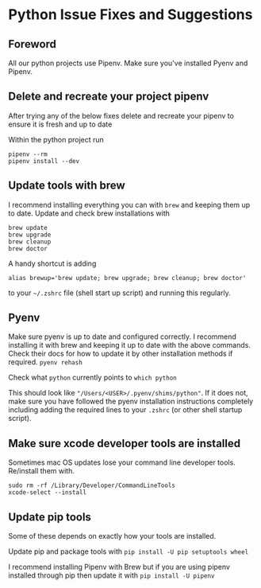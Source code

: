 # Python Issue Fixes and Suggestions

## Foreword
All our python projects use Pipenv. Make sure you've installed Pyenv and Pipenv.

## Delete and recreate your project pipenv
After trying any of the below fixes delete and recreate your pipenv to ensure it is fresh and up to date

Within the python project run
```shell-script
pipenv --rm
pipenv install --dev
```

## Update tools with brew
I recommend installing everything you can with `brew` and keeping them up to date.
Update and check brew installations with
```shell-script
brew update
brew upgrade
brew cleanup
brew doctor
```

A handy shortcut is adding
```shell-script
alias brewup='brew update; brew upgrade; brew cleanup; brew doctor'
```
to your `~/.zshrc` file (shell start up script) and running this regularly.

## Pyenv
Make sure pyenv is up to date and configured correctly. I recommend installing it with brew and keeping it up to date with the above commands. Check their docs for how to update it by other installation methods if required.
`pyenv rehash`

Check what `python` currently points to
`which python`

This should look like `"/Users/<USER>/.pyenv/shims/python"`. If it does not, make sure you have followed the pyenv installation instructions completely including adding the required lines to your `.zshrc` (or other shell startup script).


## Make sure xcode developer tools are installed
Sometimes mac OS updates lose your command line developer tools. Re/install them with.
```shell-script
sudo rm -rf /Library/Developer/CommandLineTools
xcode-select --install
```

## Update pip tools
Some of these depends on exactly how your tools are installed.

Update pip and package tools with `pip install -U pip setuptools wheel`

I recommend installing Pipenv with Brew but if you are using pipenv installed through pip then update it with `pip install -U pipenv`
